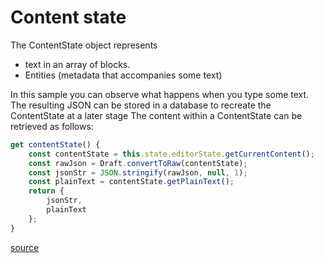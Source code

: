 # Content state

The ContentState object represents 
- text in an array of blocks.
- Entities (metadata that accompanies some text)

In this sample you can observe what happens when you type some text. The resulting JSON can be stored in a database to recreate the 
ContentState at a later stage
The content within a ContentState can be retrieved as follows:

``` jsx
get contentState() {
    const contentState = this.state.editorState.getCurrentContent();
    const rawJson = Draft.convertToRaw(contentState);
    const jsonStr = JSON.stringify(rawJson, null, 1);
    const plainText = contentState.getPlainText();
    return {
        jsonStr,
        plainText
    };
}
```
[source](https://github.com/Mair/react-meetup-draftjs/blob/master/src/draftjs/contentstate.tsx)
